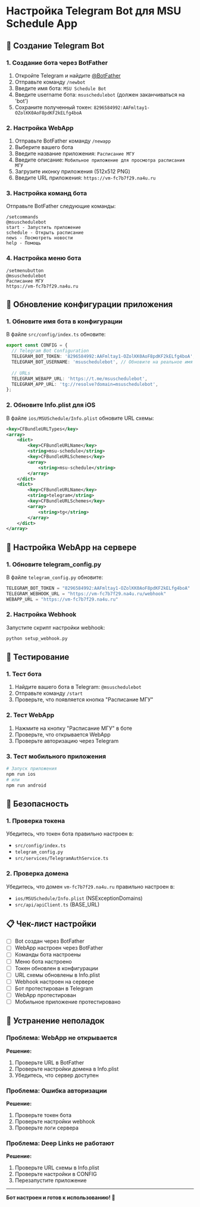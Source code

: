 # Настройка Telegram Bot для MSU Schedule App

## 🤖 Создание Telegram Bot

### 1. Создание бота через BotFather

1. Откройте Telegram и найдите [@BotFather](https://t.me/BotFather)
2. Отправьте команду `/newbot`
3. Введите имя бота: `MSU Schedule Bot`
4. Введите username бота: `msuschedulebot` (должен заканчиваться на 'bot')
5. Сохраните полученный токен: `8296584992:AAFmltay1-OZolKK0AoF8pdKF2kELfg4boA`

### 2. Настройка WebApp

1. Отправьте BotFather команду `/newapp`
2. Выберите вашего бота
3. Введите название приложения: `Расписание МГУ`
4. Введите описание: `Мобильное приложение для просмотра расписания МГУ`
5. Загрузите иконку приложения (512x512 PNG)
6. Введите URL приложения: `https://vm-fc7b7f29.na4u.ru`

### 3. Настройка команд бота

Отправьте BotFather следующие команды:

```
/setcommands
@msuschedulebot
start - Запустить приложение
schedule - Открыть расписание
news - Посмотреть новости
help - Помощь
```

### 4. Настройка меню бота

```
/setmenubutton
@msuschedulebot
Расписание МГУ
https://vm-fc7b7f29.na4u.ru
```

## 📱 Обновление конфигурации приложения

### 1. Обновите имя бота в конфигурации

В файле `src/config/index.ts` обновите:

```typescript
export const CONFIG = {
  // Telegram Bot Configuration
  TELEGRAM_BOT_TOKEN: '8296584992:AAFmltay1-OZolKK0AoF8pdKF2kELfg4boA',
  TELEGRAM_BOT_USERNAME: 'msuschedulebot', // Обновите на реальное имя бота
  
  // URLs
  TELEGRAM_WEBAPP_URL: 'https://t.me/msuschedulebot',
  TELEGRAM_APP_URL: 'tg://resolve?domain=msuschedulebot',
};
```

### 2. Обновите Info.plist для iOS

В файле `ios/MSUSchedule/Info.plist` обновите URL схемы:

```xml
<key>CFBundleURLTypes</key>
<array>
    <dict>
        <key>CFBundleURLName</key>
        <string>msu-schedule</string>
        <key>CFBundleURLSchemes</key>
        <array>
            <string>msu-schedule</string>
        </array>
    </dict>
    <dict>
        <key>CFBundleURLName</key>
        <string>telegram</string>
        <key>CFBundleURLSchemes</key>
        <array>
            <string>tg</string>
        </array>
    </dict>
</array>
```

## 🔧 Настройка WebApp на сервере

### 1. Обновите telegram_config.py

В файле `telegram_config.py` обновите:

```python
TELEGRAM_BOT_TOKEN = "8296584992:AAFmltay1-OZolKK0AoF8pdKF2kELfg4boA"
TELEGRAM_WEBHOOK_URL = "https://vm-fc7b7f29.na4u.ru/webhook"
WEBAPP_URL = "https://vm-fc7b7f29.na4u.ru"
```

### 2. Настройка Webhook

Запустите скрипт настройки webhook:

```bash
python setup_webhook.py
```

## 🧪 Тестирование

### 1. Тест бота

1. Найдите вашего бота в Telegram: `@msuschedulebot`
2. Отправьте команду `/start`
3. Проверьте, что появляется кнопка "Расписание МГУ"

### 2. Тест WebApp

1. Нажмите на кнопку "Расписание МГУ" в боте
2. Проверьте, что открывается WebApp
3. Проверьте авторизацию через Telegram

### 3. Тест мобильного приложения

```bash
# Запуск приложения
npm run ios
# или
npm run android
```

## 🔐 Безопасность

### 1. Проверка токена

Убедитесь, что токен бота правильно настроен в:
- `src/config/index.ts`
- `telegram_config.py`
- `src/services/TelegramAuthService.ts`

### 2. Проверка домена

Убедитесь, что домен `vm-fc7b7f29.na4u.ru` правильно настроен в:
- `ios/MSUSchedule/Info.plist` (NSExceptionDomains)
- `src/api/apiClient.ts` (BASE_URL)

## 📋 Чек-лист настройки

- [ ] Bot создан через BotFather
- [ ] WebApp настроен через BotFather
- [ ] Команды бота настроены
- [ ] Меню бота настроено
- [ ] Токен обновлен в конфигурации
- [ ] URL схемы обновлены в Info.plist
- [ ] Webhook настроен на сервере
- [ ] Бот протестирован в Telegram
- [ ] WebApp протестирован
- [ ] Мобильное приложение протестировано

## 🚨 Устранение неполадок

### Проблема: WebApp не открывается

**Решение:**
1. Проверьте URL в BotFather
2. Проверьте настройки домена в Info.plist
3. Убедитесь, что сервер доступен

### Проблема: Ошибка авторизации

**Решение:**
1. Проверьте токен бота
2. Проверьте настройки webhook
3. Проверьте логи сервера

### Проблема: Deep Links не работают

**Решение:**
1. Проверьте URL схемы в Info.plist
2. Проверьте настройки в CONFIG
3. Перезапустите приложение

---

**Бот настроен и готов к использованию! 🚀**


